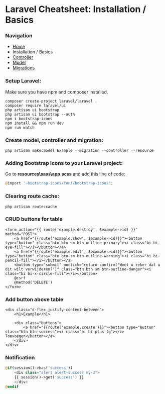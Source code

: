# Laravel Cheatsheet: Installation / Basics

### Navigation
- [Home](https://github.com/Sjoerd-69/laravel-cheatsheet/blob/main/README.md)
- Installation / Basics
- [Controller](https://github.com/Sjoerd-69/laravel-cheatsheet/blob/main/CONTROLLER.md)
- [Model](https://github.com/Sjoerd-69/laravel-cheatsheet/blob/main/MODEL.md)
- [Migrations](https://github.com/Sjoerd-69/laravel-cheatsheet/blob/main/MIGRATIONS.md)

### Setup Laravel:
Make sure you have npm and composer installed.
```
composer create-project laravel/laravel .
composer require laravel/ui
php artisan ui bootstrap
php artisan ui bootstrap --auth
npm i bootstrap-icons
npm install && npm run dev
npm run watch
```

### Create model, controller and migration:
```
php artisan make:model Example --migration --controller --resource   
```

### Adding Bootstrap Icons to your Laravel project:
Go to **resources\sass\app.scss** and add this line of code:
```php
@import '~bootstrap-icons/font/bootstrap-icons';
```

### Clearing route cache:
```
php artisan route:cache
```

### CRUD buttons for table
```blade
<form action="{{ route('example.destroy', $example->id) }}" method="POST">
	<a href="{{route('example.show', $example->id)}}"><button type="button" class="btn btn-sm btn-outline-primary"><i class="bi bi-eye-fill"></i></button></a>
	<a href="{{route('example.edit', $example->id)}}"><button type="button" class="btn btn-sm btn-outline-warning"><i class="bi bi-pencil-fill"></i></button></a>
	<button type="submit" onclick="return confirm('Weet u zeker dat u dit wilt verwijderen?')" class="btn btn-sm btn-outline-danger"><i class="bi bi-x-circle-fill"></i></button>
	@csrf
	@method('DELETE')
</form>
```

### Add button above table
```blade
<div class="d-flex justify-content-between">
    <h1>Example</h1>

    <div class="buttons">
        <a href="{{route('example.create')}}"><button type="button" class="btn btn-success"><i class="bi bi-plus-lg"></i> Toevoegen</button></a>
    </div>
</div>
```

### Notification
```php
@if(session()->has('success'))
    <div class="alert alert-success my-3">
	{{ session()->get('success') }}
    </div>
@endif
```
